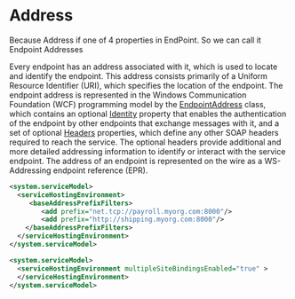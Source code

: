 # Address

Because Address if one of 4 properties in EndPoint. So we can call it Endpoint Addresses



Every endpoint has an address associated with it, which is used to locate and identify the endpoint. This address consists primarily of a Uniform Resource Identifier (URI), which specifies the location of the endpoint. The endpoint address is represented in the Windows Communication Foundation (WCF) programming model by the [EndpointAddress](https://docs.microsoft.com/en-us/dotnet/api/system.servicemodel.endpointaddress) class, which contains an optional [Identity](https://docs.microsoft.com/en-us/dotnet/api/system.servicemodel.endpointaddress.identity) property that enables the authentication of the endpoint by other endpoints that exchange messages with it, and a set of optional [Headers](https://docs.microsoft.com/en-us/dotnet/api/system.servicemodel.endpointaddress.headers) properties, which define any other SOAP headers required to reach the service. The optional headers provide additional and more detailed addressing information to identify or interact with the service endpoint. The address of an endpoint is represented on the wire as a WS-Addressing endpoint reference (EPR).



```xml
<system.serviceModel>  
  <serviceHostingEnvironment>  
     <baseAddressPrefixFilters>  
        <add prefix="net.tcp://payroll.myorg.com:8000"/>  
        <add prefix="http://shipping.myorg.com:8000"/>  
    </baseAddressPrefixFilters>  
  </serviceHostingEnvironment>  
</system.serviceModel>
```



```xml
<system.serviceModel>  
  <serviceHostingEnvironment multipleSiteBindingsEnabled="true" >  
  </serviceHostingEnvironment>  
</system.serviceModel>
```

